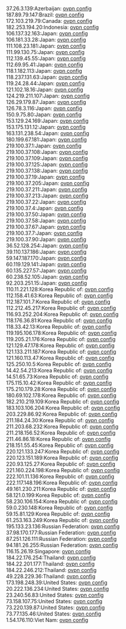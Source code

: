 37.26.3.139:Azerbaijan: [ovpn config](vpn/37_26_3_139.ovpn)  
187.89.79.147:Brazil: [ovpn config](vpn/187_89_79_147.ovpn)  
172.103.219.79:Canada: [ovpn config](vpn/172_103_219_79.ovpn)  
182.253.194.20:Indonesia: [ovpn config](vpn/182_253_194_20.ovpn)  
106.137.32.163:Japan: [ovpn config](vpn/106_137_32_163.ovpn)  
106.181.33.28:Japan: [ovpn config](vpn/106_181_33_28.ovpn)  
111.108.23.181:Japan: [ovpn config](vpn/111_108_23_181.ovpn)  
111.99.130.75:Japan: [ovpn config](vpn/111_99_130_75.ovpn)  
112.139.45.55:Japan: [ovpn config](vpn/112_139_45_55.ovpn)  
112.69.95.41:Japan: [ovpn config](vpn/112_69_95_41.ovpn)  
118.1.182.113:Japan: [ovpn config](vpn/118_1_182_113.ovpn)  
118.237.131.63:Japan: [ovpn config](vpn/118_237_131_63.ovpn)  
119.24.28.44:Japan: [ovpn config](vpn/119_24_28_44.ovpn)  
121.102.18.16:Japan: [ovpn config](vpn/121_102_18_16.ovpn)  
124.219.211.107:Japan: [ovpn config](vpn/124_219_211_107.ovpn)  
126.29.179.87:Japan: [ovpn config](vpn/126_29_179_87.ovpn)  
126.78.3.116:Japan: [ovpn config](vpn/126_78_3_116.ovpn)  
150.9.75.80:Japan: [ovpn config](vpn/150_9_75_80.ovpn)  
153.129.24.169:Japan: [ovpn config](vpn/153_129_24_169.ovpn)  
153.175.131.12:Japan: [ovpn config](vpn/153_175_131_12.ovpn)  
163.131.238.54:Japan: [ovpn config](vpn/163_131_238_54.ovpn)  
180.199.67.181:Japan: [ovpn config](vpn/180_199_67_181.ovpn)  
219.100.37.1:Japan: [ovpn config](vpn/219_100_37_1.ovpn)  
219.100.37.108:Japan: [ovpn config](vpn/219_100_37_108.ovpn)  
219.100.37.109:Japan: [ovpn config](vpn/219_100_37_109.ovpn)  
219.100.37.125:Japan: [ovpn config](vpn/219_100_37_125.ovpn)  
219.100.37.138:Japan: [ovpn config](vpn/219_100_37_138.ovpn)  
219.100.37.19:Japan: [ovpn config](vpn/219_100_37_19.ovpn)  
219.100.37.205:Japan: [ovpn config](vpn/219_100_37_205.ovpn)  
219.100.37.211:Japan: [ovpn config](vpn/219_100_37_211.ovpn)  
219.100.37.213:Japan: [ovpn config](vpn/219_100_37_213.ovpn)  
219.100.37.22:Japan: [ovpn config](vpn/219_100_37_22.ovpn)  
219.100.37.4:Japan: [ovpn config](vpn/219_100_37_4.ovpn)  
219.100.37.50:Japan: [ovpn config](vpn/219_100_37_50.ovpn)  
219.100.37.58:Japan: [ovpn config](vpn/219_100_37_58.ovpn)  
219.100.37.67:Japan: [ovpn config](vpn/219_100_37_67.ovpn)  
219.100.37.7:Japan: [ovpn config](vpn/219_100_37_7.ovpn)  
219.100.37.90:Japan: [ovpn config](vpn/219_100_37_90.ovpn)  
36.52.128.254:Japan: [ovpn config](vpn/36_52_128_254.ovpn)  
39.110.137.186:Japan: [ovpn config](vpn/39_110_137_186.ovpn)  
59.147.187.170:Japan: [ovpn config](vpn/59_147_187_170.ovpn)  
60.119.129.141:Japan: [ovpn config](vpn/60_119_129_141.ovpn)  
60.135.227.57:Japan: [ovpn config](vpn/60_135_227_57.ovpn)  
60.238.52.105:Japan: [ovpn config](vpn/60_238_52_105.ovpn)  
92.203.251.15:Japan: [ovpn config](vpn/92_203_251_15.ovpn)  
110.11.221.128:Korea Republic of: [ovpn config](vpn/110_11_221_128.ovpn)  
112.158.41.63:Korea Republic of: [ovpn config](vpn/112_158_41_63.ovpn)  
112.187.101.7:Korea Republic of: [ovpn config](vpn/112_187_101_7.ovpn)  
112.212.45.217:Korea Republic of: [ovpn config](vpn/112_212_45_217.ovpn)  
116.93.252.204:Korea Republic of: [ovpn config](vpn/116_93_252_204.ovpn)  
118.176.36.81:Korea Republic of: [ovpn config](vpn/118_176_36_81.ovpn)  
118.33.42.13:Korea Republic of: [ovpn config](vpn/118_33_42_13.ovpn)  
119.195.106.178:Korea Republic of: [ovpn config](vpn/119_195_106_178.ovpn)  
119.205.21.176:Korea Republic of: [ovpn config](vpn/119_205_21_176.ovpn)  
121.129.47.178:Korea Republic of: [ovpn config](vpn/121_129_47_178.ovpn)  
121.133.211.187:Korea Republic of: [ovpn config](vpn/121_133_211_187.ovpn)  
121.160.113.47:Korea Republic of: [ovpn config](vpn/121_160_113_47.ovpn)  
125.250.10.5:Korea Republic of: [ovpn config](vpn/125_250_10_5.ovpn)  
14.42.54.213:Korea Republic of: [ovpn config](vpn/14_42_54_213.ovpn)  
14.51.65.73:Korea Republic of: [ovpn config](vpn/14_51_65_73.ovpn)  
175.115.10.42:Korea Republic of: [ovpn config](vpn/175_115_10_42.ovpn)  
175.210.179.28:Korea Republic of: [ovpn config](vpn/175_210_179_28.ovpn)  
180.69.102.178:Korea Republic of: [ovpn config](vpn/180_69_102_178.ovpn)  
182.210.219.109:Korea Republic of: [ovpn config](vpn/182_210_219_109.ovpn)  
183.103.106.204:Korea Republic of: [ovpn config](vpn/183_103_106_204.ovpn)  
203.229.86.92:Korea Republic of: [ovpn config](vpn/203_229_86_92.ovpn)  
211.184.24.30:Korea Republic of: [ovpn config](vpn/211_184_24_30.ovpn)  
211.203.68.232:Korea Republic of: [ovpn config](vpn/211_203_68_232.ovpn)  
211.218.156.52:Korea Republic of: [ovpn config](vpn/211_218_156_52.ovpn)  
211.46.86.18:Korea Republic of: [ovpn config](vpn/211_46_86_18.ovpn)  
218.151.55.45:Korea Republic of: [ovpn config](vpn/218_151_55_45.ovpn)  
220.121.133.247:Korea Republic of: [ovpn config](vpn/220_121_133_247.ovpn)  
220.123.151.189:Korea Republic of: [ovpn config](vpn/220_123_151_189.ovpn)  
220.93.125.27:Korea Republic of: [ovpn config](vpn/220_93_125_27.ovpn)  
221.160.224.198:Korea Republic of: [ovpn config](vpn/221_160_224_198.ovpn)  
222.101.11.136:Korea Republic of: [ovpn config](vpn/222_101_11_136.ovpn)  
222.117.148.196:Korea Republic of: [ovpn config](vpn/222_117_148_196.ovpn)  
49.161.230.211:Korea Republic of: [ovpn config](vpn/49_161_230_211.ovpn)  
58.121.0.199:Korea Republic of: [ovpn config](vpn/58_121_0_199.ovpn)  
58.230.106.154:Korea Republic of: [ovpn config](vpn/58_230_106_154.ovpn)  
59.0.230.148:Korea Republic of: [ovpn config](vpn/59_0_230_148.ovpn)  
59.15.81.129:Korea Republic of: [ovpn config](vpn/59_15_81_129.ovpn)  
61.253.163.249:Korea Republic of: [ovpn config](vpn/61_253_163_249.ovpn)  
195.133.23.136:Russian Federation: [ovpn config](vpn/195_133_23_136.ovpn)  
37.98.170.177:Russian Federation: [ovpn config](vpn/37_98_170_177.ovpn)  
87.251.126.111:Russian Federation: [ovpn config](vpn/87_251_126_111.ovpn)  
94.181.26.255:Russian Federation: [ovpn config](vpn/94_181_26_255.ovpn)  
116.15.26.19:Singapore: [ovpn config](vpn/116_15_26_19.ovpn)  
184.22.176.254:Thailand: [ovpn config](vpn/184_22_176_254.ovpn)  
184.22.201.177:Thailand: [ovpn config](vpn/184_22_201_177.ovpn)  
184.22.246.212:Thailand: [ovpn config](vpn/184_22_246_212.ovpn)  
49.228.229.36:Thailand: [ovpn config](vpn/49_228_229_36.ovpn)  
173.198.248.39:United States: [ovpn config](vpn/173_198_248_39.ovpn)  
20.222.136.234:United States: [ovpn config](vpn/20_222_136_234.ovpn)  
23.240.56.83:United States: [ovpn config](vpn/23_240_56_83.ovpn)  
73.158.107.75:United States: [ovpn config](vpn/73_158_107_75.ovpn)  
73.220.139.87:United States: [ovpn config](vpn/73_220_139_87.ovpn)  
73.77.135.46:United States: [ovpn config](vpn/73_77_135_46.ovpn)  
1.54.176.110:Viet Nam: [ovpn config](vpn/1_54_176_110.ovpn)  
